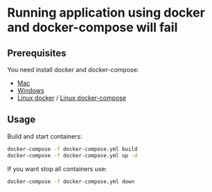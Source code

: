 # Running application using docker and docker-compose will fail

## Prerequisites

You need install docker and docker-compose:

- [Mac](https://docs.docker.com/desktop/mac/install/)
- [Windows](https://docs.docker.com/desktop/windows/install/)
- [Linux docker](https://docs.docker.com/engine/install/) / [Linux docker-compose](https://docs.docker.com/compose/install/)

## Usage

Build and start containers:

```bash
docker-compose -f docker-compose.yml build
docker-compose -f docker-compose.yml up -d
```

If you want stop all containers use:

```bash
docker-compose -f docker-compose.yml down
```